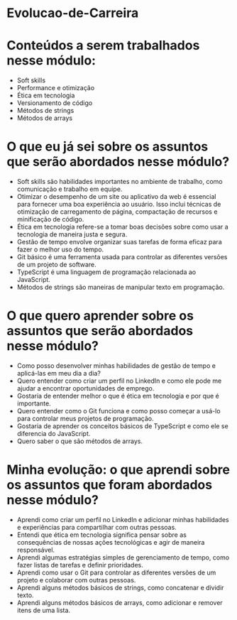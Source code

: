 # Evolucao-de-Carreira

# Conteúdos a serem trabalhados nesse módulo:

* Soft skills
* Performance e otimização
* Ética em tecnologia
* Versionamento de código
* Métodos de strings
* Métodos de arrays

# O que eu já sei sobre os assuntos que serão abordados nesse módulo?

* Soft skills são habilidades importantes no ambiente de trabalho, como comunicação e trabalho em equipe.
*  Otimizar o desempenho de um site ou aplicativo da web é essencial para fornecer uma boa experiência ao usuário. Isso inclui técnicas de otimização de carregamento de página, compactação de recursos e minificação de código.
* Ética em tecnologia refere-se a tomar boas decisões sobre como usar a tecnologia de maneira justa e segura.
* Gestão de tempo envolve organizar suas tarefas de forma eficaz para fazer o melhor uso do tempo.
* Git básico é uma ferramenta usada para controlar as diferentes versões de um projeto de software.
* TypeScript é uma linguagem de programação relacionada ao JavaScript.
* Métodos de strings são maneiras de manipular texto em programação.

# O que quero aprender sobre os assuntos que serão abordados nesse módulo?

* Como posso desenvolver minhas habilidades de gestão de tempo e aplicá-las em meu dia a dia?
* Quero entender como criar um perfil no LinkedIn e como ele pode me ajudar a encontrar oportunidades de emprego.
* Gostaria de entender melhor o que é ética em tecnologia e por que é importante.
* Quero entender como o Git funciona e como posso começar a usá-lo para controlar meus projetos de programação.
* Gostaria de aprender os conceitos básicos de TypeScript e como ele se diferencia do JavaScript.
* Quero saber o que são métodos de arrays.
  
# Minha evolução: o que aprendi sobre os assuntos que foram abordados nesse módulo?

* Aprendi como criar um perfil no LinkedIn e adicionar minhas habilidades e experiências para compartilhar com outras pessoas.
* Entendi que ética em tecnologia significa pensar sobre as consequências de nossas ações tecnológicas e agir de maneira responsável.
* Aprendi algumas estratégias simples de gerenciamento de tempo, como fazer listas de tarefas e definir prioridades.
* Aprendi como usar o Git para controlar as diferentes versões de um projeto e colaborar com outras pessoas.
* Aprendi alguns métodos básicos de strings, como concatenar e dividir texto.
* Aprendi alguns métodos básicos de arrays, como adicionar e remover itens de uma lista.
